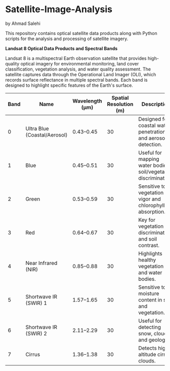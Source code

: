 # Satellite-Image-Analysis
by Ahmad Salehi

This repository contains optical satellite data products along with Python scripts for the analysis and processing of satellite imagery.

**Landsat 8 Optical Data Products and Spectral Bands**

Landsat 8 is a multispectral Earth observation satellite that provides high-quality optical imagery for environmental monitoring, land cover classification, vegetation analysis, and water quality assessment. The satellite captures data through the Operational Land Imager (OLI), which records surface reflectance in multiple spectral bands. Each band is designed to highlight specific features of the Earth's surface.


| Band | Name                         | Wavelength (µm) | Spatial Resolution (m) | Description                                                      |
| ---- | ---------------------------- | --------------- | ---------------------- | ---------------------------------------------------------------- |
| 0    | Ultra Blue (Coastal/Aerosol) | 0.43–0.45       | 30                     | Designed for coastal water penetration and aerosol detection.    |
| 1    | Blue                         | 0.45–0.51       | 30                     | Useful for mapping water bodies, soil/vegetation discrimination. |
| 2    | Green                        | 0.53–0.59       | 30                     | Sensitive to vegetation vigor and chlorophyll absorption.        |
| 3    | Red                          | 0.64–0.67       | 30                     | Key for vegetation discrimination and soil contrast.             |
| 4    | Near Infrared (NIR)          | 0.85–0.88       | 30                     | Highlights healthy vegetation and water bodies.                  |
| 5    | Shortwave IR (SWIR) 1        | 1.57–1.65       | 30                     | Sensitive to moisture content in soil and vegetation.            |
| 6    | Shortwave IR (SWIR) 2        | 2.11–2.29       | 30                     | Useful for detecting snow, clouds, and geology.                  |
| 7    | Cirrus                       | 1.36–1.38       | 30                     | Detects high-altitude cirrus clouds.                             |

